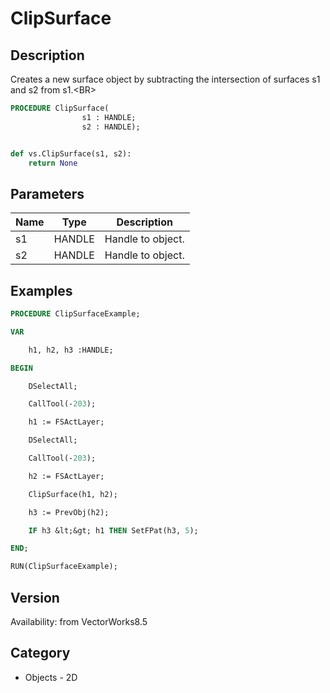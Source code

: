 # ClipSurface

## Description
Creates a new surface object by subtracting the intersection of surfaces s1 and s2 from s1.&lt;BR&gt;


```pascal
PROCEDURE ClipSurface(
				s1 : HANDLE;
				s2 : HANDLE);
```

```python

def vs.ClipSurface(s1, s2):
    return None
```

## Parameters
|Name|Type|Description|
|---|---|---|
|s1|HANDLE|Handle to object.|
|s2|HANDLE|Handle to object.|

## Examples
```pascal
PROCEDURE ClipSurfaceExample;

VAR

	h1, h2, h3 :HANDLE;

BEGIN

	DSelectAll;

	CallTool(-203);

	h1 := FSActLayer;

	DSelectAll;

	CallTool(-203);

	h2 := FSActLayer;

	ClipSurface(h1, h2);

	h3 := PrevObj(h2);

	IF h3 &lt;&gt; h1 THEN SetFPat(h3, 5);

END;

RUN(ClipSurfaceExample);


```

## Version
Availability: from VectorWorks8.5
## Category
* Objects - 2D

